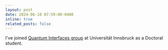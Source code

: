 ```yaml
---
layout: post
date: 2024-06-10 07:59:00-0400
inline: true
related_posts: false
---
```


I've joined [Quantum Interfaces group](https://www.uibk.ac.at/en/exphys/research/quantum-interfaces/) at Universität Innsbruck as a Doctoral student.
